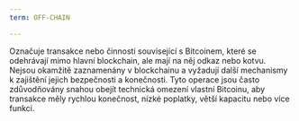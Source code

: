 ```yaml
---
term: OFF-CHAIN

---
```

Označuje transakce nebo činnosti související s Bitcoinem, které se odehrávají mimo hlavní blockchain, ale mají na něj odkaz nebo kotvu. Nejsou okamžitě zaznamenány v blockchainu a vyžadují další mechanismy k zajištění jejich bezpečnosti a konečnosti. Tyto operace jsou často zdůvodňovány snahou obejít technická omezení vlastní Bitcoinu, aby transakce měly rychlou konečnost, nízké poplatky, větší kapacitu nebo více funkcí.